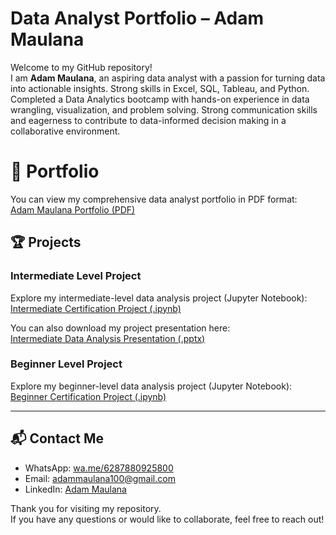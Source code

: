 # Data Analyst Portfolio – Adam Maulana

Welcome to my GitHub repository!  
I am **Adam Maulana**, an aspiring data analyst with a passion for turning data into actionable insights. Strong skills in Excel, SQL, Tableau, and Python. Completed a Data Analytics bootcamp with hands-on experience in data wrangling, visualization, and problem solving. Strong communication skills and eagerness to contribute to data-informed decision making in a collaborative environment.

# 📄 Portfolio

You can view my comprehensive data analyst portfolio in PDF format:  
[Adam Maulana Portfolio (PDF)](https://drive.google.com/file/d/1W7XB_iPfUaPct5fWp4MKB2-lK4MT7BpC/view?usp=sharing)

## 🏆 Projects

### Intermediate Level Project

Explore my intermediate-level data analysis project (Jupyter Notebook):  
[Intermediate Certification Project (.ipynb)](https://github.com/damsunshine/Data-Analyst/files/AdamIntermediateCertification.ipynb)

You can also download my project presentation here:  
[Intermediate Data Analysis Presentation (.pptx)](https://github.com/damsunshine/Data-Analyst/blob/main/Intermediete%20Data%20Analysis%20Adam%20Maulana.pptx)

### Beginner Level Project

Explore my beginner-level data analysis project (Jupyter Notebook):  
[Beginner Certification Project (.ipynb)](https://github.com/damsunshine/Data-Analyst/blob/main/Sertifikasi%20Beginner%20Adam.ipynb)

---

## 📬 Contact Me

- WhatsApp: [wa.me/6287880925800](https://wa.me/6287880925800)
- Email: [adammaulana100@gmail.com](mailto:adammaulana100@gmail.com)
- LinkedIn: [Adam Maulana](https://www.linkedin.com/in/adammaulana100/)

Thank you for visiting my repository.  
If you have any questions or would like to collaborate, feel free to reach out!
